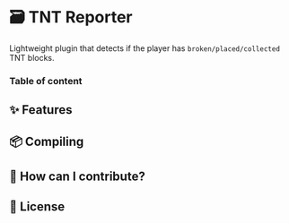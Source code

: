 # 🗃️ TNT Reporter
Lightweight plugin that detects if the player has `broken/placed/collected` TNT blocks.

### Table of content

## ✨ Features
## 📦 Compiling
## 🔧 How can I contribute?
## 📝 License
